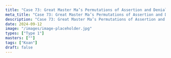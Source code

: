 ```yaml
---
title: "Case 73: Great Master Ma’s Permutations of Assertion and Denial"
meta_title: "Case 73: Great Master Ma’s Permutations of Assertion and Denial"
description: "Case 73: Great Master Ma’s Permutations of Assertion and Denial"
date: 2024-09-12
image: "/images/image-placeholder.jpg"
types: ["Type 1"]
masters: [""]
tags: ["Koan"]
draft: false
---
```


